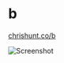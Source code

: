 b
=

[chrishunt.co/b](http://chrishunt.co/b)

![Screenshot](https://github.com/huntca/b/raw/gh-pages/images/screenshot.jpg)
